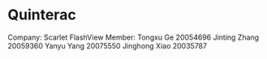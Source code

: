 # Quinterac
Company: Scarlet FlashView
Member: Tongxu Ge 20054696
        Jinting Zhang 20059360
        Yanyu Yang 20075550
        Jinghong Xiao 20035787
        
